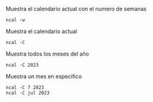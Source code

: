 Muestra el calendario actual con el numero de semanas

	ncal -w

Muestra el calendario actual

	ncal -C

Muestra todos los meses del año

	ncal -C 2023

Muestra un mes en especifico

	ncal -C 7 2023
	ncal -C jul 2023

